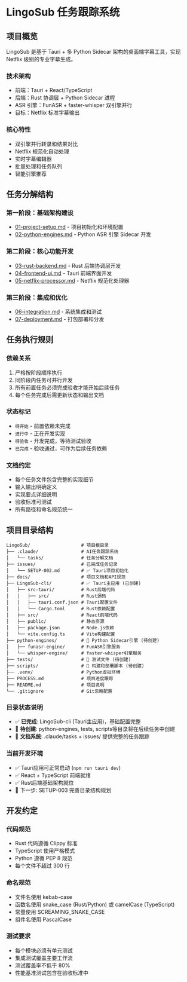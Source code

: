 # LingoSub 任务跟踪系统

## 项目概览

LingoSub 是基于 Tauri + 多 Python Sidecar 架构的桌面端字幕工具，实现 Netflix 级别的专业字幕生成。

### 技术架构
- 前端：Tauri + React/TypeScript
- 后端：Rust 协调层 + Python Sidecar 进程
- ASR 引擎：FunASR + faster-whisper 双引擎并行
- 目标：Netflix 标准字幕输出

### 核心特性
- 双引擎并行转录和结果对比
- Netflix 规范化自动处理
- 实时字幕编辑器
- 批量处理和任务队列
- 智能引擎推荐

## 任务分解结构

### 第一阶段：基础架构建设
- [01-project-setup.md](./01-project-setup.md) - 项目初始化和环境配置
- [02-python-engines.md](./02-python-engines.md) - Python ASR 引擎 Sidecar 开发

### 第二阶段：核心功能开发  
- [03-rust-backend.md](./03-rust-backend.md) - Rust 后端协调层开发
- [04-frontend-ui.md](./04-frontend-ui.md) - Tauri 前端界面开发
- [05-netflix-processor.md](./05-netflix-processor.md) - Netflix 规范化处理器

### 第三阶段：集成和优化
- [06-integration.md](./06-integration.md) - 系统集成和测试
- [07-deployment.md](./07-deployment.md) - 打包部署和分发

## 任务执行规则

### 依赖关系
1. 严格按阶段顺序执行
2. 同阶段内任务可并行开发
3. 所有前置任务必须完成验收才能开始后续任务
4. 每个任务完成后需更新状态和输出文档

### 状态标记
- `待开始` - 前置依赖未完成
- `进行中` - 正在开发实现
- `待验收` - 开发完成，等待测试验收
- `已完成` - 验收通过，可作为后续任务依赖

### 文档约定
- 每个任务文件包含完整的实现细节
- 输入输出明确定义
- 实现要点详细说明
- 验收标准可测试
- 所有路径和命名规范统一

## 项目目录结构

```
LingoSub/                   # 项目根目录
├── .claude/                # AI任务跟踪系统
│   └── tasks/              # 任务分解文档
├── issues/                 # 已完成任务记录
│   └── SETUP-002.md        # ✅ Tauri项目初始化
├── docs/                   # 项目文档和API规范
├── LingoSub-cli/           # ✅ Tauri主应用 (已创建)
│   ├── src-tauri/          # Rust后端代码
│   │   ├── src/            # Rust源码
│   │   ├── tauri.conf.json # Tauri配置文件
│   │   └── Cargo.toml      # Rust依赖配置
│   ├── src/                # React前端代码
│   ├── public/             # 静态资源
│   ├── package.json        # Node.js依赖
│   └── vite.config.ts      # Vite构建配置
├── python-engines/         # 🚧 Python Sidecar引擎 (待创建)
│   ├── funasr-engine/      # FunASR引擎服务
│   └── whisper-engine/     # faster-whisper引擎服务
├── tests/                  # 🚧 测试文件 (待创建)
├── scripts/                # 🚧 构建和部署脚本 (待创建)
├── .venv/                  # Python虚拟环境
├── PROCESS.md              # 项目进度跟踪
├── README.md               # 项目说明
└── .gitignore              # Git忽略配置
```

### 目录状态说明
- ✅ **已完成**: LingoSub-cli (Tauri主应用)，基础配置完整
- 🚧 **待创建**: python-engines, tests, scripts等目录将在后续任务中创建
- 📝 **文档系统**: .claude/tasks + issues/ 提供完整的任务跟踪

### 当前开发环境
- ✅ Tauri应用可正常启动 (`npm run tauri dev`)
- ✅ React + TypeScript 前端就绪  
- ✅ Rust后端基础架构就位
- 🎯 下一步: SETUP-003 完善目录结构规划

## 开发约定

### 代码规范
- Rust 代码遵循 Clippy 标准
- TypeScript 使用严格模式
- Python 遵循 PEP 8 规范
- 每个文件不超过 300 行

### 命名规范
- 文件名使用 kebab-case
- 函数名使用 snake_case (Rust/Python) 或 camelCase (TypeScript)
- 常量使用 SCREAMING_SNAKE_CASE
- 组件名使用 PascalCase

### 测试要求
- 每个模块必须有单元测试
- 集成测试覆盖主要工作流
- 测试覆盖率不低于 80%
- 性能基准测试包含在验收标准中 